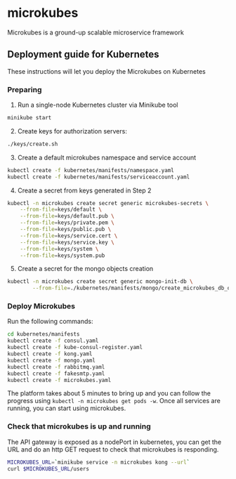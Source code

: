 # microkubes
Microkubes is a ground-up scalable microservice framework

## Deployment guide for Kubernetes

These instructions will let you deploy the Microkubes on Kubernetes

### Preparing

1. Run a single-node Kubernetes cluster via Minikube tool

```bash
minikube start
```

2. Create keys for authorization servers:

```bash
./keys/create.sh
```

3. Create a default microkubes namespace and service account

```bash
kubectl create -f kubernetes/manifests/namespace.yaml
kubectl create -f kubernetes/manifests/serviceaccount.yaml
```

4. Create a secret from keys generated in Step 2
 
```bash
kubectl -n microkubes create secret generic microkubes-secrets \
	--from-file=keys/default \
	--from-file=keys/default.pub \
	--from-file=keys/private.pem \
	--from-file=keys/public.pub \
	--from-file=keys/service.cert \
	--from-file=keys/service.key \
	--from-file=keys/system \
	--from-file=keys/system.pub
```

5. Create a secret for the mongo objects creation

```bash
kubectl -n microkubes create secret generic mongo-init-db \
        --from-file=./kubernetes/manifests/mongo/create_microkubes_db_objects.sh
```

### Deploy Microkubes

Run the following commands:
```bash
cd kubernetes/manifests
kubectl create -f consul.yaml
kubectl create -f kube-consul-register.yaml
kubectl create -f kong.yaml
kubectl create -f mongo.yaml
kubectl create -f rabbitmq.yaml
kubectl create -f fakesmtp.yaml
kubectl create -f microkubes.yaml
```

The platform takes about 5 minutes to bring up and you can follow the progress using `kubectl -n microkubes get pods -w`.
Once all services are running, you can start using microkubes.

### Check that microkubes is up and running

The API gateway is exposed as a nodePort in kubernetes, you can get the URL and do an http GET request to check that microkubes is responding.
```bash
MICROKUBES_URL=`minikube service -n microkubes kong --url`
curl $MICROKUBES_URL/users
```
